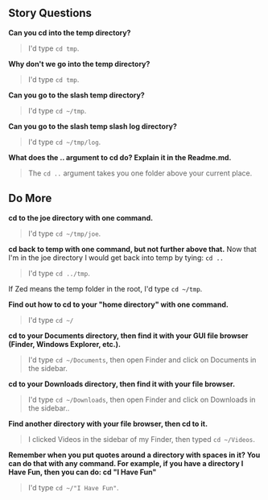 ## Story Questions

**Can you cd into the temp directory?**
> I'd type `cd tmp`.

**Why don't we go into the temp directory?**
> I'd type `cd tmp`.

**Can you go to the slash temp directory?**
> I'd type `cd ~/tmp`.

**Can you go to the slash temp slash log directory?**
> I'd type `cd ~/tmp/log`.

**What does the .. argument to cd do?  Explain it in the Readme.md.**
> The `cd ..` argument takes you one folder above your current place.

## Do More
**cd to the joe directory with one command.**
> I'd type `cd ~/tmp/joe`.

**cd back to temp with one command, but not further above that.**
Now that I'm in the joe directory I would get back into temp by tying: `cd ..`
> I'd type `cd ../tmp`.

If Zed means the temp folder in the root, I'd type `cd ~/tmp`.

**Find out how to cd to your "home directory" with one command.**
> I'd type `cd ~/`

**cd to your Documents directory, then find it with your GUI file browser (Finder, Windows Explorer, etc.).**
> I'd type `cd ~/Documents`, then open Finder and click on Documents in the sidebar.

**cd to your Downloads directory, then find it with your file browser.**
> I'd type `cd ~/Downloads`, then open Finder and click on Downloads in the sidebar..

**Find another directory with your file browser, then cd to it.**
> I clicked Videos in the sidebar of my Finder, then typed `cd ~/Videos`. 

**Remember when you put quotes around a directory with spaces in it? You can do that with any command. For example, if you have a directory I Have Fun, then you can do: cd "I Have Fun"**
> I'd type `cd ~/"I Have Fun"`.
